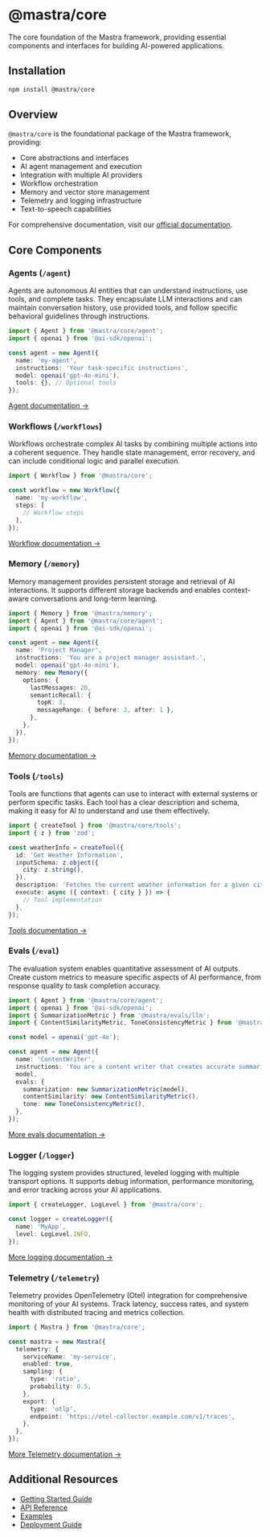 # @mastra/core

The core foundation of the Mastra framework, providing essential components and interfaces for building AI-powered applications.

## Installation

```bash
npm install @mastra/core
```

## Overview

`@mastra/core` is the foundational package of the Mastra framework, providing:

- Core abstractions and interfaces
- AI agent management and execution
- Integration with multiple AI providers
- Workflow orchestration
- Memory and vector store management
- Telemetry and logging infrastructure
- Text-to-speech capabilities

For comprehensive documentation, visit our [official documentation](https://mastra.ai/docs).

## Core Components

### Agents (`/agent`)

Agents are autonomous AI entities that can understand instructions, use tools, and complete tasks. They encapsulate LLM interactions and can maintain conversation history, use provided tools, and follow specific behavioral guidelines through instructions.

```typescript
import { Agent } from '@mastra/core/agent';
import { openai } from '@ai-sdk/openai';

const agent = new Agent({
  name: 'my-agent',
  instructions: 'Your task-specific instructions',
  model: openai('gpt-4o-mini'),
  tools: {}, // Optional tools
});
```

[Agent documentation →](https://mastra.ai/docs/agents/00-overview)

### Workflows (`/workflows`)

Workflows orchestrate complex AI tasks by combining multiple actions into a coherent sequence. They handle state management, error recovery, and can include conditional logic and parallel execution.

```typescript
import { Workflow } from '@mastra/core';

const workflow = new Workflow({
  name: 'my-workflow',
  steps: [
    // Workflow steps
  ],
});
```

[Workflow documentation →](https://mastra.ai/docs/workflows/00-overview)

### Memory (`/memory`)

Memory management provides persistent storage and retrieval of AI interactions. It supports different storage backends and enables context-aware conversations and long-term learning.

```typescript
import { Memory } from '@mastra/memory';
import { Agent } from '@mastra/core/agent';
import { openai } from '@ai-sdk/openai';

const agent = new Agent({
  name: 'Project Manager',
  instructions: 'You are a project manager assistant.',
  model: openai('gpt-4o-mini'),
  memory: new Memory({
    options: {
      lastMessages: 20,
      semanticRecall: {
        topK: 3,
        messageRange: { before: 2, after: 1 },
      },
    },
  }),
});
```

[Memory documentation →](https://mastra.ai/docs/reference/memory/Memory)

### Tools (`/tools`)

Tools are functions that agents can use to interact with external systems or perform specific tasks. Each tool has a clear description and schema, making it easy for AI to understand and use them effectively.

```typescript
import { createTool } from '@mastra/core/tools';
import { z } from 'zod';

const weatherInfo = createTool({
  id: 'Get Weather Information',
  inputSchema: z.object({
    city: z.string(),
  }),
  description: 'Fetches the current weather information for a given city',
  execute: async ({ context: { city } }) => {
    // Tool implementation
  },
});
```

[Tools documentation →](https://mastra.ai/docs/agents/02-adding-tools)

### Evals (`/eval`)

The evaluation system enables quantitative assessment of AI outputs. Create custom metrics to measure specific aspects of AI performance, from response quality to task completion accuracy.

```typescript
import { Agent } from '@mastra/core/agent';
import { openai } from '@ai-sdk/openai';
import { SummarizationMetric } from '@mastra/evals/llm';
import { ContentSimilarityMetric, ToneConsistencyMetric } from '@mastra/evals/nlp';

const model = openai('gpt-4o');

const agent = new Agent({
  name: 'ContentWriter',
  instructions: 'You are a content writer that creates accurate summaries',
  model,
  evals: {
    summarization: new SummarizationMetric(model),
    contentSimilarity: new ContentSimilarityMetric(),
    tone: new ToneConsistencyMetric(),
  },
});
```

[More evals documentation →](https://mastra.ai/docs/evals/00-overview)

### Logger (`/logger`)

The logging system provides structured, leveled logging with multiple transport options. It supports debug information, performance monitoring, and error tracking across your AI applications.

```typescript
import { createLogger, LogLevel } from '@mastra/core';

const logger = createLogger({
  name: 'MyApp',
  level: LogLevel.INFO,
});
```

[More logging documentation →](https://mastra.ai/docs/reference/observability/logging)

### Telemetry (`/telemetry`)

Telemetry provides OpenTelemetry (Otel) integration for comprehensive monitoring of your AI systems. Track latency, success rates, and system health with distributed tracing and metrics collection.

```typescript
import { Mastra } from '@mastra/core';

const mastra = new Mastra({
  telemetry: {
    serviceName: 'my-service',
    enabled: true,
    sampling: {
      type: 'ratio',
      probability: 0.5,
    },
    export: {
      type: 'otlp',
      endpoint: 'https://otel-collector.example.com/v1/traces',
    },
  },
});
```

[More Telemetry documentation →](https://mastra.ai/docs/reference/observability/telemetry)

## Additional Resources

- [Getting Started Guide](https://mastra.ai/docs/getting-started/installation)
- [API Reference](https://mastra.ai/docs/reference)
- [Examples](https://mastra.ai/docs/examples)
- [Deployment Guide](https://mastra.ai/docs/deployment/overview)
